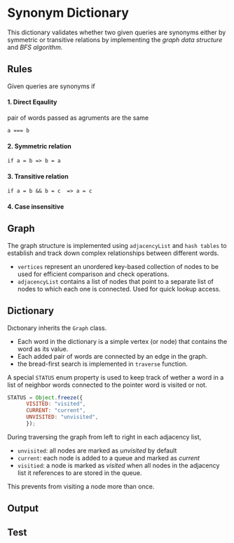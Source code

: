# Synonym Dictionary
This dictionary validates whether two given queries are synonyms either by symmetric or transitive relations by implementing the *graph data structure* and *BFS algorithm.*

## Rules
Given queries are synonyms if
#### 1. Direct Eqaulity
pair of words passed as agruments are the same
```
a === b
```
#### 2. Symmetric relation
```
if a = b => b = a
```
#### 3. Transitive relation
```
if a = b && b = c  => a = c
```
#### 4. Case insensitive

## Graph
The graph structure is implemented using `adjacencyList` and `hash tables` to establish and track down complex relationships between different words.

* `vertices` represent an unordered key-based collection of nodes to be used for efficient comparison and check operations.
* `adjacencyList` contains a list of nodes that point to a separate list of nodes to which each one is connected. Used for quick lookup access.

## Dictionary
Dıctıonary inherits the `Graph` class. 
* Each word in the dictionary is a simple vertex (or node) that contains the word as its value. 
* Each added pair of words are connected by an edge in the graph.
* the bread-first search is implemented in `traverse` function.

A special `STATUS` enum property is used to keep track of wether a word in a list of neighbor words connected to the pointer word is visited or not. 
```javascript
STATUS = Object.freeze({
      VISITED: "visited",
      CURRENT: "current",
      UNVISITED: "unvisited",
      });
```       
During traversing the graph from left to right in each adjacency list,
* `unvisited`: all nodes are marked as *unvisited* by default
* `current`: each node is added to a queue and marked as *current*
* `visitied`: a node is marked as *visited* when all nodes in the adjacency list it references to are stored in the queue.

This prevents from visiting a node more than once.

## Output

## Test
